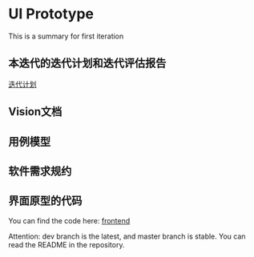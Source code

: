# UI Prototype
This is a summary for first iteration

## 本迭代的迭代计划和迭代评估报告

[迭代计划](迭代计划v1.4.docx)

## Vision文档

## 用例模型

## 软件需求规约

## 界面原型的代码

You can find the code here: [frontend](https://github.com/SJTU2020AutumnProj/frontend)

Attention: dev branch is the latest, and master branch is stable. You can read the README in the repository.